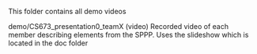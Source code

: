 This folder contains all demo videos

demo/CS673_presentation0_teamX (video)
	Recorded video of each member describing elements from the SPPP. Uses the slideshow which is located in the doc folder


